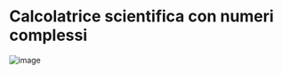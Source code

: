 # Calcolatrice scientifica con numeri complessi

![image](https://github.com/pnocerino/IngSoftwareGroup2/assets/152320936/912314b5-06b9-4e25-8409-4badba9b6453)

